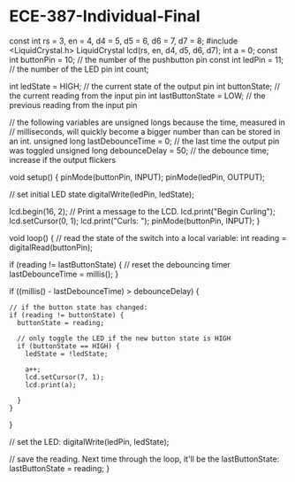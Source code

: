 # ECE-387-Individual-Final
const int rs = 3, en = 4, d4 = 5, d5 = 6, d6 = 7, d7 = 8;
#include <LiquidCrystal.h>
LiquidCrystal lcd(rs, en, d4, d5, d6, d7);
int a = 0;
const int buttonPin = 10;    // the number of the pushbutton pin
const int ledPin = 11;      // the number of the LED pin
int count;

int ledState = HIGH;         // the current state of the output pin
int buttonState;             // the current reading from the input pin
int lastButtonState = LOW;   // the previous reading from the input pin

// the following variables are unsigned longs because the time, measured in
// milliseconds, will quickly become a bigger number than can be stored in an int.
unsigned long lastDebounceTime = 0;  // the last time the output pin was toggled
unsigned long debounceDelay = 50;    // the debounce time; increase if the output flickers

void setup() {
  pinMode(buttonPin, INPUT);
  pinMode(ledPin, OUTPUT);

  // set initial LED state
  digitalWrite(ledPin, ledState);

  lcd.begin(16, 2);
  // Print a message to the LCD.
  lcd.print("Begin Curling");
  lcd.setCursor(0, 1);
  lcd.print("Curls: ");
  pinMode(buttonPin, INPUT);
}

void loop() {
  // read the state of the switch into a local variable:
  int reading = digitalRead(buttonPin);

  if (reading != lastButtonState) {
    // reset the debouncing timer
    lastDebounceTime = millis();
  }

  if ((millis() - lastDebounceTime) > debounceDelay) {


    // if the button state has changed:
    if (reading != buttonState) {
      buttonState = reading;

      // only toggle the LED if the new button state is HIGH
      if (buttonState == HIGH) {
        ledState = !ledState;
       
        a++;
        lcd.setCursor(7, 1);
        lcd.print(a);
        
      }
    }
  }

  // set the LED:
  digitalWrite(ledPin, ledState);

  // save the reading. Next time through the loop, it'll be the lastButtonState:
  lastButtonState = reading;
}
